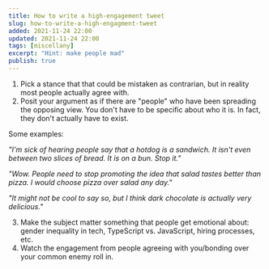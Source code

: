 ```yaml
---
title: How to write a high-engagement tweet
slug: how-to-write-a-high-engagment-tweet
added: 2021-11-24 22:00
updated: 2021-11-24 22:00
tags: [miscellany]
excerpt: "Hint: make people mad"
publish: true
---
```


1. Pick a stance that that could be mistaken as contrarian, but in reality most people actually agree with.
2. Posit your argument as if there are "people" who have been spreading the opposing view. You don't have to be specific about who it is. In fact, they don't actually have to exist.

Some examples:

*"I'm sick of hearing people say that a hotdog is a sandwich. It isn't even between two slices of bread. It is on a bun. Stop it."*

*"Wow. People need to stop promoting the idea that salad tastes better than pizza. I would choose pizza over salad any day."*

*"It might not be cool to say so, but I think dark chocolate is actually very delicious."*

3. Make the subject matter something that people get emotional about: gender inequality in tech, TypeScript vs. JavaScript, hiring processes, etc.  
4. Watch the engagement from people agreeing with you/bonding over your common enemy roll in.
